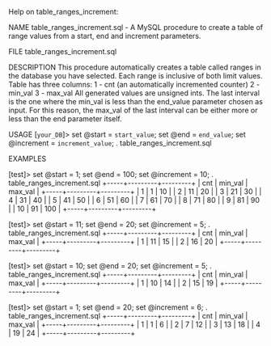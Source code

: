 Help on table_ranges_increment:

NAME
   table_ranges_increment.sql - A MySQL procedure to create a table of range values from a start, end and increment parameters.

FILE
   table_ranges_increment.sql

DESCRIPTION
   This procedure automatically creates a table called ranges in the database you have selected.
   Each range is inclusive of both limit values.
   Table has three columns: 
     1 - cnt (an automatically incremented counter)
     2 - min_val
     3 - max_val
   All generated values are unsigned ints.
   The last interval is the one where the min_val is less than the end_value parameter chosen as input.
   For this reason, the max_val of the last interval can be either more or less than the end parameter itself.
   
USAGE
   [`your_DB`]> set @start = `start_value`; set @end = `end_value`; set @increment = `increment_value`; \. table_ranges_increment.sql

EXAMPLES
  
   [test]> set @start = 1; set @end = 100; set @increment = 10; \. table_ranges_increment.sql
     +-----+---------+---------+
     | cnt | min_val | max_val |
     +-----+---------+---------+
     |   1 |       1 |      10 |
     |   2 |      11 |      20 |
     |   3 |      21 |      30 |
     |   4 |      31 |      40 |
     |   5 |      41 |      50 |
     |   6 |      51 |      60 |
     |   7 |      61 |      70 |
     |   8 |      71 |      80 |
     |   9 |      81 |      90 |
     |  10 |      91 |     100 |
     +-----+---------+---------+

   [test]> set @start = 11; set @end = 20; set @increment = 5; \. table_ranges_increment.sql
     +-----+---------+---------+
     | cnt | min_val | max_val |
     +-----+---------+---------+
     |   1 |      11 |      15 |
     |   2 |      16 |      20 |
     +-----+---------+---------+

   [test]> set @start = 10; set @end = 20; set @increment = 5; \. table_ranges_increment.sql
     +-----+---------+---------+
     | cnt | min_val | max_val |
     +-----+---------+---------+
     |   1 |      10 |      14 |
     |   2 |      15 |      19 |
     +-----+---------+---------+

   [test]> set @start = 1; set @end = 20; set @increment = 6; \. table_ranges_increment.sql
     +-----+---------+---------+
     | cnt | min_val | max_val |
     +-----+---------+---------+
     |   1 |       1 |       6 |
     |   2 |       7 |      12 |
     |   3 |      13 |      18 |
     |   4 |      19 |      24 |
     +-----+---------+---------+
